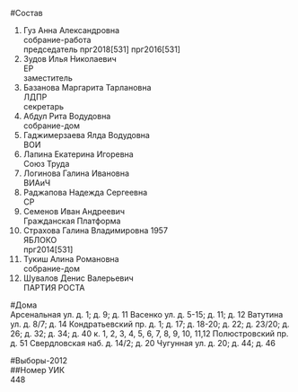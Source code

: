 #Состав  
1. Гуз Анна Александровна  
    собрание-работа  
    председатель прг2018[531] прг2016[531]  
2. Зудов Илья Николаевич  
    ЕР  
    заместитель  
3. Базанова Маргарита Тарлановна  
    ЛДПР  
    секретарь  
4. Абдул Рита Водудовна  
    собрание-дом  
5. Гаджимерзаева Ялда Водудовна  
    ВОИ  
6. Лапина Екатерина Игоревна  
    Союз Труда  
7. Логинова Галина Ивановна  
    ВИАиЧ  
8. Раджапова Надежда Сергеевна  
    СР  
9. Семенов Иван Андреевич  
    Гражданская Платформа  
10. Страхова Галина Владимировна 1957  
    ЯБЛОКО  
    прг2014[531]  
11. Тукиш Алина Романовна  
    собрание-дом  
12. Шувалов Денис Валерьевич  
    ПАРТИЯ РОСТА  
  
#Дома  
Арсенальная ул. д. 1; д. 9; д. 11 Васенко ул. д. 5-15; д. 11; д. 12 Ватутина ул. д. 8/7; д. 14 Кондратьевский пр. д. 1; д. 17; д. 18-20; д. 22; д. 23/20; д. 26; д. 32; д. 34; д. 40 к. 1, 2, 3, 4, 5, 6, 7, 8, 9, 10, 11,12 Полюстровский пр. д. 51 Свердловская наб. д. 14/2; д. 20 Чугунная ул. д. 20; д. 44; д. 46  
  
#Выборы-2012  
##Номер УИК  
448  
